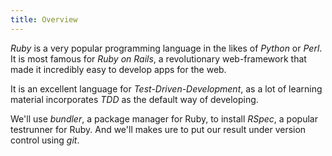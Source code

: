 ```yaml
---
title: Overview
---
```


*Ruby* is a very popular programming language in the likes of *Python* or *Perl*. It is most famous for *Ruby on Rails*, a revolutionary web-framework that made it incredibly easy to develop apps for the web.

It is an excellent language for *Test-Driven-Development*, as a lot of learning material incorporates *TDD* as the default way of developing.

We'll use *bundler*, a package manager for Ruby, to install *RSpec*, a popular testrunner for Ruby. And we'll makes ure to put our result under version control using *git*.